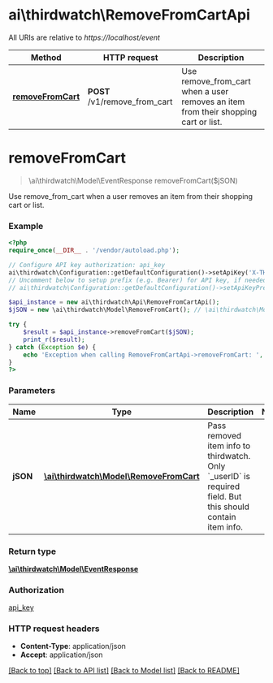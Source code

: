 # ai\thirdwatch\RemoveFromCartApi

All URIs are relative to *https://localhost/event*

Method | HTTP request | Description
------------- | ------------- | -------------
[**removeFromCart**](RemoveFromCartApi.md#removeFromCart) | **POST** /v1/remove_from_cart | Use remove_from_cart when a user removes an item from their shopping cart or list.


# **removeFromCart**
> \ai\thirdwatch\Model\EventResponse removeFromCart($jSON)

Use remove_from_cart when a user removes an item from their shopping cart or list.

### Example
```php
<?php
require_once(__DIR__ . '/vendor/autoload.php');

// Configure API key authorization: api_key
ai\thirdwatch\Configuration::getDefaultConfiguration()->setApiKey('X-THIRDWATCH-API-KEY', 'YOUR_API_KEY');
// Uncomment below to setup prefix (e.g. Bearer) for API key, if needed
// ai\thirdwatch\Configuration::getDefaultConfiguration()->setApiKeyPrefix('X-THIRDWATCH-API-KEY', 'Bearer');

$api_instance = new ai\thirdwatch\Api\RemoveFromCartApi();
$jSON = new \ai\thirdwatch\Model\RemoveFromCart(); // \ai\thirdwatch\Model\RemoveFromCart | Pass removed item info to thirdwatch. Only `_userID` is required field. But this should contain item info.

try {
    $result = $api_instance->removeFromCart($jSON);
    print_r($result);
} catch (Exception $e) {
    echo 'Exception when calling RemoveFromCartApi->removeFromCart: ', $e->getMessage(), PHP_EOL;
}
?>
```

### Parameters

Name | Type | Description  | Notes
------------- | ------------- | ------------- | -------------
 **jSON** | [**\ai\thirdwatch\Model\RemoveFromCart**](../Model/RemoveFromCart.md)| Pass removed item info to thirdwatch. Only &#x60;_userID&#x60; is required field. But this should contain item info. |

### Return type

[**\ai\thirdwatch\Model\EventResponse**](../Model/EventResponse.md)

### Authorization

[api_key](../../README.md#api_key)

### HTTP request headers

 - **Content-Type**: application/json
 - **Accept**: application/json

[[Back to top]](#) [[Back to API list]](../../README.md#documentation-for-api-endpoints) [[Back to Model list]](../../README.md#documentation-for-models) [[Back to README]](../../README.md)


